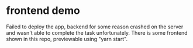 # frontend demo
Failed to deploy the app, backend for some reason crashed on the server and wasn't able to complete the task unfortunately.
There is some frontend shown in this repo, previewable using "yarn start".

